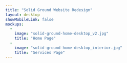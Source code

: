 ```yaml
---
title: "Solid Ground Website Redesign"
layout: desktop
showMobileLink: false
mockups:
  -
    image: "solid-ground-home-desktop_v2.jpg"
    title: "Home Page"
  -
    image: "solid-ground-home-desktop_interior.jpg"
    title: "Services Page"
---
```

